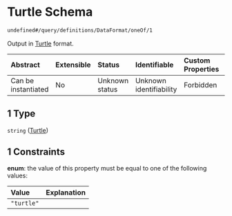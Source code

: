 # Turtle Schema

```txt
undefined#/query/definitions/DataFormat/oneOf/1
```

Output in [Turtle](https://www.w3.org/TR/turtle/) format.

| Abstract            | Extensible | Status         | Identifiable            | Custom Properties | Additional Properties | Access Restrictions | Defined In                                                                     |
| :------------------ | :--------- | :------------- | :---------------------- | :---------------- | :-------------------- | :------------------ | :----------------------------------------------------------------------------- |
| Can be instantiated | No         | Unknown status | Unknown identifiability | Forbidden         | Allowed               | none                | [okp4-cognitarium.json\*](schema/okp4-cognitarium.json "open original schema") |

## 1 Type

`string` ([Turtle](okp4-cognitarium-querymsg-definitions-dataformat-oneof-turtle.md))

## 1 Constraints

**enum**: the value of this property must be equal to one of the following values:

| Value      | Explanation |
| :--------- | :---------- |
| `"turtle"` |             |
